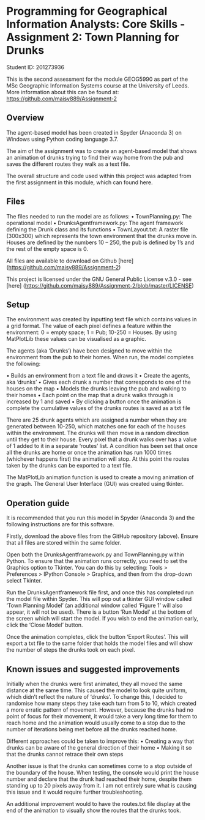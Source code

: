 # Programming for Geographical Information Analysts: Core Skills - Assignment 2: Town Planning for Drunks

Student ID: 201273936

This is the second assessment for the module GEOG5990 as part of the MSc Geographic Information Systems course at the University of Leeds. 
More information about this can be found at: https://github.com/maisy889/Assignment-2 

## Overview
The agent-based model has been created in Spyder (Anaconda 3) on Windows using Python coding language 3.7.

The aim of the assignment was to create an agent-based model that shows an animation of drunks trying to find their way home from the pub and saves the different routes they walk as a text file.

The overall structure and code used within this project was adapted from the first assignment in this module, which can found here.  

## Files

The files needed to run the model are as follows:
•	TownPlanning.py: The operational model 
•	DrunksAgentframework.py: The agent framework defining the Drunk class and its functions
•	TownLayout.txt: A raster file (300x300) which represents the town environment that the drunks move in. Houses are defined by the numbers 10 – 250, the pub is defined by 1’s and the rest of the empty space is 0. 

All files are available to download on Github [here] (https://github.com/maisy889/Assignment-2)

This project is licensed under the GNU General Public License v.3.0 - see [here] (https://github.com/maisy889/Assignment-2/blob/master/LICENSE)

## Setup

The environment was created by inputting text file which contains values in a grid format. The value of each pixel defines a feature within the environment: 0 = empty space; 1 = Pub; 10-250 = Houses. By using MatPlotLib these values can be visualised as a graphic.

The agents (aka ‘Drunks’) have been designed to move within the environment from the pub to their homes. When run, the model completes the following:

•	Builds an environment from a text file and draws it 
•	Create the agents, aka ‘drunks’
•	Gives each drunk a number that corresponds to one of the houses on the map
•	Models the drunks leaving the pub and walking to their homes
•	Each point on the map that a drunk walks through is increased by 1 and saved 
•	By clicking a button once the animation is complete the cumulative values of the drunks routes is saved as a txt file

There are 25 drunk agents which are assigned a number when they are generated between 10-250, which matches one for each of the houses within the environment. The drunks will then move in a random direction until they get to their house. Every pixel that a drunk walks over has a value of 1 added to it in a separate ‘routes’ list.
A condition has been set that once all the drunks are home or once the animation has run 1000 times (whichever happens first) the animation will stop. At this point the routes taken by the drunks can be exported to a text file. 

The MatPlotLib animation function is used to create a moving animation of the graph.
The General User Interface (GUI) was created using tkinter. 

## Operation guide

It is recommended that you run this model in Spyder (Anaconda 3) and the following instructions are for this software. 

Firstly, download the above files from the GitHub repository (above). Ensure that all files are stored within the same folder.
 
Open both the DrunksAgentframework.py and TownPlanning.py within Python. To ensure that the animation runs correctly, you need to set the Graphics option to Tkinter. You can do this by selecting: Tools > Preferences > IPython Console > Graphics, and then from the drop-down select Tkinter.

Run the DrunksAgentframework file first, and once this has completed run the model file within Spyder. This will pop out a tkinter GUI window called ‘Town Planning Model’ (an additional window called ‘Figure 1’ will also appear, it will not be used). There is a button ‘Run Model’ at the bottom of the screen which will start the model. If you wish to end the animation early, click the ‘Close Model’ button.

Once the animation completes, click the button ‘Export Routes’. This will export a txt file to the same folder that holds the model files and will show the number of steps the drunks took on each pixel. 

## Known issues and suggested improvements

Initially when the drunks were first animated, they all moved the same distance at the same time. This caused the model to look quite uniform, which didn’t reflect the nature of ‘drunks’. To change this, I decided to randomise how many steps they take each turn from 5 to 10, which created a more erratic pattern of movement. However, because the drunks had no point of focus for their movement, it would take a very long time for them to reach home and the animation would usually come to a stop due to the number of iterations being met before all the drunks reached home.

Different approaches could be taken to improve this:
•	Creating a way that drunks can be aware of the general direction of their home 
•	Making it so that the drunks cannot retrace their own steps

Another issue is that the drunks can sometimes come to a stop outside of the boundary of the house. When testing, the console would print the house number and declare that the drunk had reached their home, despite them standing up to 20 pixels away from it. I am not entirely sure what is causing this issue and it would require further troubleshooting. 

An additional improvement would to have the routes.txt file display at the end of the animation to visually show the routes that the drunks took.

